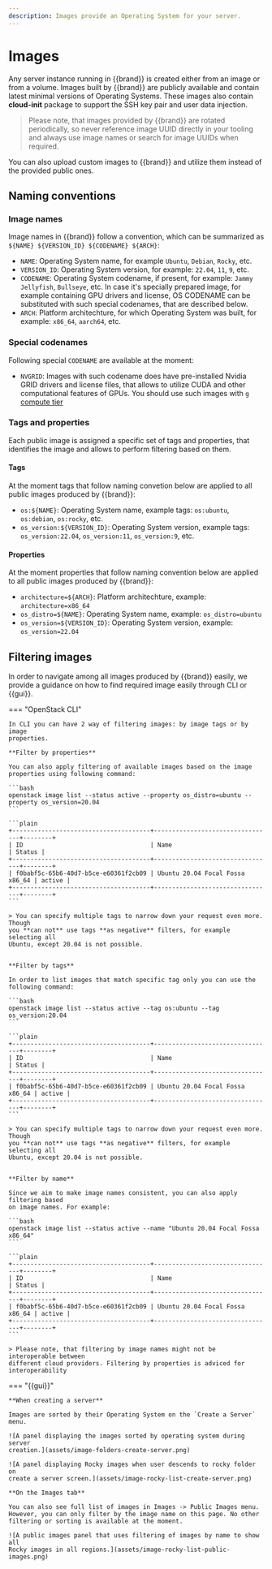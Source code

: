 ```yaml
---
description: Images provide an Operating System for your server.
---
```


# Images

Any server instance running in {{brand}} is created either from an image
or from a volume. Images built by {{brand}} are publicly available and
contain latest minimal versions of Operating Systems. These images also contain
**cloud-init** package to support the SSH key pair and user data injection.

> Please note, that images provided by {{brand}} are rotated periodically, so
never reference image UUID directly in your tooling and always use image names or
search for image UUIDs when required.

You can also upload custom images to {{brand}} and utilize them instead of
the provided public ones.

## Naming conventions

### Image names

Image names in {{brand}} follow a convention, which can be summarized as
`${NAME} ${VERSION_ID} ${CODENAME} ${ARCH}`:

* `NAME`: Operating System name, for example `Ubuntu`, `Debian`, `Rocky`,
  etc.
* `VERSION_ID`: Operating System version, for example: `22.04`, `11`, `9`,
  etc.
* `CODENAME`: Operating System codename, if present, for example:
    `Jammy Jellyfish`, `Bullseye`, etc. In case it's specially prepared image,
    for example containing GPU drivers and license, OS CODENAME can be
    substituted with such special codenames, that are described below.
* `ARCH`: Platform architechture, for which Operating System was built, for
    example: `x86_64`, `aarch64`, etc.

### Special codenames

Following special `CODENAME` are available at the moment:
* `NVGRID`: Images with such codename does have pre-installed Nvidia GRID
  drivers and license files, that allows to utilize CUDA and other    computational features of GPUs. You should use such images with `g`
  [compute tier](../flavors/#Compute_tiers)

### Tags and properties

Each public image is assigned a specific set of tags and properties, that
identifies the image and allows to perform filtering based on them.


#### Tags

At the moment tags that follow naming convetion below are applied to all public
images produced by {{brand}}:

* `os:${NAME}`: Operating System name, example tags: `os:ubuntu`,
  `os:debian`, `os:rocky`, etc.
* `os_version:${VERSION_ID}`: Operating System version, example tags:
  `os_version:22.04`, `os_version:11`, `os_version:9`, etc.

#### Properties

At the moment properties that follow naming convention below are applied to all
public images produced by {{brand}}:

* `architecture=${ARCH}`: Platform architechture, example:
  `architecture=x86_64`
* `os_distro=${NAME}`: Operating System name, example: `os_distro=ubuntu`
* `os_version=${VERSION_ID}`:  Operating System version, example:
  `os_version=22.04`

## Filtering images

In order to navigate among all images produced by {{brand}} easily, we provide
a guidance on how to find required image easily through CLI or {{gui}}.

=== "OpenStack CLI"

    In CLI you can have 2 way of filtering images: by image tags or by image
    properties.

    **Filter by properties**

    You can also apply filtering of available images based on the image
    properties using following command:

    ```bash
    openstack image list --status active --property os_distro=ubuntu --property os_version=20.04
    ```

    ```plain
    +--------------------------------------+---------------------------------+--------+
    | ID                                   | Name                            | Status |
    +--------------------------------------+---------------------------------+--------+
    | f0babf5c-65b6-40d7-b5ce-e60361f2cb09 | Ubuntu 20.04 Focal Fossa x86_64 | active |
    +--------------------------------------+---------------------------------+--------+
    ```

    > You can specify multiple tags to narrow down your request even more. Though
    you **can not** use tags **as negative** filters, for example selecting all
    Ubuntu, except 20.04 is not possible.


    **Filter by tags**

    In order to list images that match specific tag only you can use the
    following command:

    ```bash
    openstack image list --status active --tag os:ubuntu --tag os_version:20.04
    ```

    ```plain
    +--------------------------------------+---------------------------------+--------+
    | ID                                   | Name                            | Status |
    +--------------------------------------+---------------------------------+--------+
    | f0babf5c-65b6-40d7-b5ce-e60361f2cb09 | Ubuntu 20.04 Focal Fossa x86_64 | active |
    +--------------------------------------+---------------------------------+--------+
    ```

    > You can specify multiple tags to narrow down your request even more. Though
    you **can not** use tags **as negative** filters, for example selecting all
    Ubuntu, except 20.04 is not possible.


    **Filter by name**

    Since we aim to make image names consistent, you can also apply filtering based
    on image names. For example:

    ```bash
    openstack image list --status active --name "Ubuntu 20.04 Focal Fossa x86_64"
    ```

    ```plain
    +--------------------------------------+---------------------------------+--------+
    | ID                                   | Name                            | Status |
    +--------------------------------------+---------------------------------+--------+
    | f0babf5c-65b6-40d7-b5ce-e60361f2cb09 | Ubuntu 20.04 Focal Fossa x86_64 | active |
    +--------------------------------------+---------------------------------+--------+
    ```

    > Please note, that filtering by image names might not be interoperable between
    different cloud providers. Filtering by properties is adviced for
    interoperability

=== "{{gui}}"

    **When creating a server**

    Images are sorted by their Operating System on the `Create a Server`
    menu.

    ![A panel displaying the images sorted by operating system during server
    creation.](assets/image-folders-create-server.png)

    ![A panel displaying Rocky images when user descends to rocky folder on
    create a server screen.](assets/image-rocky-list-create-server.png)

    **On the Images tab**

    You can also see full list of images in Images -> Public Images menu.
    However, you can only filter by the image name on this page. No other
    filtering or sorting is available at the moment.

    ![A public images panel that uses filtering of images by name to show all
    Rocky images in all regions.](assets/image-rocky-list-public-images.png)
